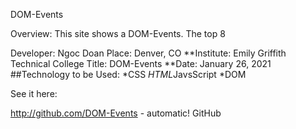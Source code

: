 DOM-Events

Overview:
This site shows a DOM-Events. The top 8 

Developer: Ngoc Doan
Place: Denver, CO
**Institute: Emily Griffith Technical College
Title: DOM-Events
**Date: January 26, 2021
##Technology to be Used: *CSS *HTML*JavsScript *DOM

See it here:

http://github.com/DOM-Events - automatic! GitHub
